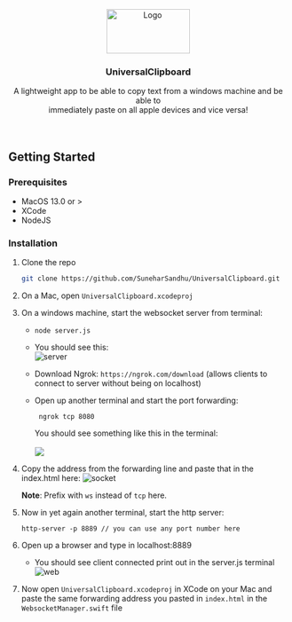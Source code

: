 <!-- PROJECT LOGO -->
<div align="center">
  <a href="https://github.com/othneildrew/Best-README-Template">
    <img src="https://github.com/user-attachments/assets/81cd8ee6-504f-4276-9582-68f4d1d03595" alt="Logo" width="150" height="80">
  </a>

  <h3 align="center">UniversalClipboard</h3>

  <p align="center">
    A lightweight app to be able to copy text from a windows machine and be able to <br /> immediately paste on all apple devices and vice versa!
    <br />
    <br />
    <br />
  </p>
</div>

<!-- GETTING STARTED -->
## Getting Started

### Prerequisites
- MacOS 13.0 or >
- XCode 
- NodeJS

### Installation
1. Clone the repo
   ```sh
   git clone https://github.com/SuneharSandhu/UniversalClipboard.git
   ```
2. On a Mac, open `UniversalClipboard.xcodeproj`
3. On a windows machine, start the websocket server from terminal:
   - ```
     node server.js
     ```
   - You should see this:
      <br />
     ![server](https://github.com/user-attachments/assets/3de92629-bd68-4b84-bb67-79b3bc7b42ad)



   - Download Ngrok: `https://ngrok.com/download` (allows clients to connect to server without being on localhost)
   - Open up another terminal and start the port forwarding:
     ```
      ngrok tcp 8080
     ```
     You should see something like this in the terminal:
       <br />
       <br />
       <img src="https://github.com/user-attachments/assets/c35a53a6-cd31-45c4-9b42-f313e0cb59aa" >
       
 5. Copy the address from the forwarding line and paste that in the index.html here:
    ![socket](https://github.com/user-attachments/assets/ac08da3a-8726-422c-acbf-b258a574d82f)

    **Note**: Prefix with `ws` instead of `tcp` here.

 6. Now in yet again another terminal, start the http server:
    ```
    http-server -p 8889 // you can use any port number here
    ```
 7. Open up a browser and type in localhost:8889
    - You should see client connected print out in the server.js terminal
       <br />
       ![web](https://github.com/user-attachments/assets/e8cb3a4d-a3f0-4652-9433-4abfb1218fbc)

 8. Now open `UniversalClipboard.xcodeproj` in XCode on your Mac and paste the same forwarding address you pasted in `index.html` in the `WebsocketManager.swift` file
